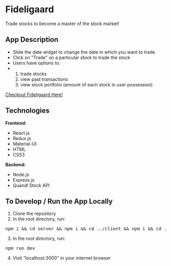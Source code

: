 # Fideligaard

Trade stocks to become a master of the stock market!

## App Description

* Slide the date widget to change the date in which you want to trade
* Click on "Trade" on a particular stock to trade the stock
* Users have options to:
* <ol><li>trade stocks</li><li>view past transactions</li><li>view stock portfolio (amount of each stock in user possession)</li></ol> 


[Checkout Fideligaard Here!](https://fideligaard-app.herokuapp.com)

## Technologies

<strong>Frontend:</strong>
* React.js
* Redux.js
* Material-UI
* HTML
* CSS3

<strong>Backend:</strong>
* Node.js
* Express.js
* Quandl Stock API


## To Develop / Run the App Locally
1. Clone the repository
2. In the root directory, run:
<pre>npm i && cd server && npm i && cd ../client && npm i && cd ..</pre>
3. In the root directory, run:
<pre>npm run dev</pre>
4. Visit "localhost:3000" in your internet browser
